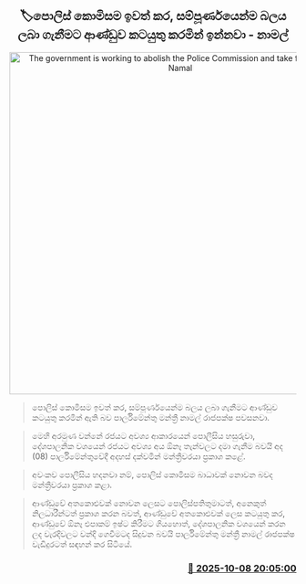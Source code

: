 <p align='center'><b><h2 align='center' title='The government is working to abolish the Police Commission and take full control - Namal'>🏷පොලිස් කොමිසම ඉවත් කර, සම්පූර්ණයෙන්ම බලය ලබා ගැනීමට ආණ්ඩුව කටයුතු කරමින් ඉන්නවා - නාමල්</h2></b></p>
<p align='center'><img src='https://helakuru.sgp1.cdn.digitaloceanspaces.com/esana/images/lib/namal-rajapaksa-parliment-new-tt.jpg' width='600' alt='The government is working to abolish the Police Commission and take full control - Namal'></p>

> පොලිස් කොමිසම ඉවත් කර, සම්පූර්ණයෙන්ම බලය ලබා ගැනීමට ආණ්ඩුව කටයුතු කරමින් ඇති බව පාර්ලිමේන්තු මන්ත්‍රී නාමල් රාජපක්ෂ පවසනවා.

> මෙහි අරමුණ වන්නේ රජයට අවශ්‍ය ආකාරයෙන් පොලීසිය හසුරුවා, දේශපාලනික වශයෙන් රජයට අවශ්‍ය අය ඕනෑ තැන්වලට දමා ගැනීම බවයි අද (08) පාර්ලිමේන්තුවේදී අදහස් දක්වමින් මන්ත්‍රීවරයා ප්‍රකාශ කළේ.

> අවංකව පොලීසිය හදනවා නම්, පොලිස් කොමිසම බාධාවක් නොවන බවද මන්ත්‍රීවරයා ප්‍රකාශ කළා.

> ආණ්ඩුවේ අතකොළුවක් නොවන ලෙසට පොලිස්පතිතුමාටත්, අනෙකුත් නිලධාරීන්ටත් ප්‍රකාශ කරන බවත්, ආණ්ඩුවේ අතකොළුවක් ලෙස කටයුතු කර, ආණ්ඩුවේ ඕනෑ එපාකම් ඉෂ්ට කිරීමට ගියහොත්, දේශපාලනික වශයෙන් කරන ලද වැරදිවලට වන්දි ගෙවීමටද සිදුවන බවයි පාර්ලිමේන්තු මන්ත්‍රී නාමල් රාජපක්ෂ වැඩිදුරටත් සඳහන් කර සිටියේ.



<h3 align='right'><a href='https://www.helakuru.lk/esana/p/114317/'>📅 2025-10-08 20:05:00</a></h3>
